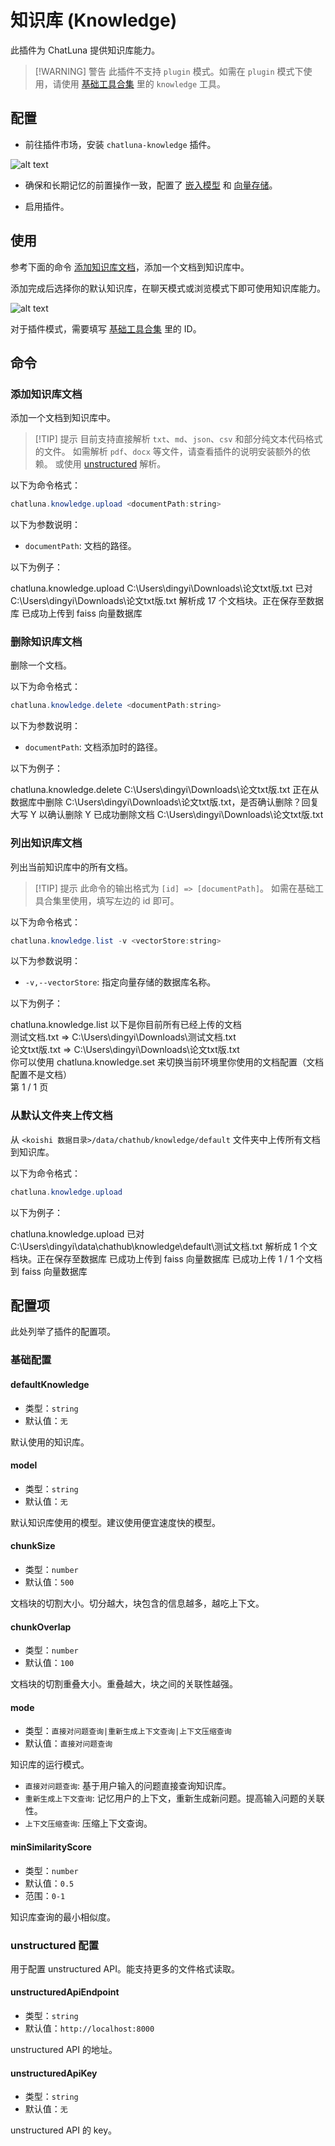 # 知识库 (Knowledge)

此插件为 ChatLuna 提供知识库能力。

> [!WARNING] 警告
> 此插件不支持 `plugin` 模式。如需在 `plugin` 模式下使用，请使用 [基础工具合集](../plugin/common.md#knowledge) 里的 `knowledge` 工具。

## 配置

- 前往插件市场，安装 `chatluna-knowledge` 插件。

![alt text](../../public/images/image-59.png)

- 确保和长期记忆的前置操作一致，配置了 [嵌入模型](../../guide/configure-embedding-model/introduction.md) 和 [向量存储](../../guide/configure-vector-store/introduction.md)。

- 启用插件。

## 使用

参考下面的命令 [添加知识库文档](#添加知识库文档)，添加一个文档到知识库中。

添加完成后选择你的默认知识库，在聊天模式或浏览模式下即可使用知识库能力。

![alt text](../../public/images/image-60.png)

对于插件模式，需要填写 [基础工具合集](../plugin/common.md#knowledgeid) 里的 ID。

## 命令

### 添加知识库文档

添加一个文档到知识库中。

> [!TIP] 提示
> 目前支持直接解析 `txt`、`md`、`json`、`csv` 和部分纯文本代码格式的文件。
> 如需解析 `pdf`、`docx` 等文件，请查看插件的说明安装额外的依赖。
> 或使用 [unstructured](https://github.com/Unstructured-IO/unstructured) 解析。

以下为命令格式：

```powershell
chatluna.knowledge.upload <documentPath:string>
```

以下为参数说明：

- `documentPath`: 文档的路径。

以下为例子：

<chat-panel>
  <chat-message nickname="User">chatluna.knowledge.upload C:\Users\dingyi\Downloads\论文txt版.txt</chat-message>
  <chat-message nickname="Bot">已对 C:\Users\dingyi\Downloads\论文txt版.txt 解析成 17 个文档块。正在保存至数据库</chat-message>
  <chat-message nickname="Bot">已成功上传到 faiss 向量数据库</chat-message>
</chat-panel>

### 删除知识库文档

删除一个文档。

以下为命令格式：

```powershell
chatluna.knowledge.delete <documentPath:string>
```

以下为参数说明：

- `documentPath`: 文档添加时的路径。

以下为例子：

<chat-panel>
  <chat-message nickname="User">chatluna.knowledge.delete C:\Users\dingyi\Downloads\论文txt版.txt</chat-message>
  <chat-message nickname="Bot">正在从数据库中删除 C:\Users\dingyi\Downloads\论文txt版.txt，是否确认删除？回复大写 Y 以确认删除</chat-message>
  <chat-message nickname="User">Y</chat-message>
  <chat-message nickname="Bot">已成功删除文档 C:\Users\dingyi\Downloads\论文txt版.txt</chat-message>
</chat-panel>

### 列出知识库文档

列出当前知识库中的所有文档。

> [!TIP] 提示
> 此命令的输出格式为 `[id] => [documentPath]`。
> 如需在基础工具合集里使用，填写左边的 id 即可。

以下为命令格式：

```powershell
chatluna.knowledge.list -v <vectorStore:string>
```

以下为参数说明：

- `-v,--vectorStore`: 指定向量存储的数据库名称。

以下为例子：

<chat-panel>
  <chat-message nickname="User">chatluna.knowledge.list </chat-message>
  <chat-message nickname="Bot">以下是你目前所有已经上传的文档<br>测试文档.txt => C:\Users\dingyi\Downloads\测试文档.txt<br>论文txt版.txt => C:\Users\dingyi\Downloads\论文txt版.txt<br>你可以使用 chatluna.knowledge.set 来切换当前环境里你使用的文档配置（文档配置不是文档）<br>第 1 / 1 页</chat-message>
</chat-panel>

### 从默认文件夹上传文档

从 `<koishi 数据目录>/data/chathub/knowledge/default` 文件夹中上传所有文档到知识库。

以下为命令格式：

```powershell
chatluna.knowledge.upload
```

以下为例子：

<chat-panel>
  <chat-message nickname="User">chatluna.knowledge.upload</chat-message>
  <chat-message nickname="Bot">已对 C:\Users\dingyi\data\chathub\knowledge\default\测试文档.txt 解析成 1 个文档块。正在保存至数据库</chat-message>
  <chat-message nickname="Bot">已成功上传到 faiss 向量数据库</chat-message>
  <chat-message nickname="Bot">已成功上传 1 / 1 个文档到 faiss 向量数据库</chat-message>
</chat-panel>

## 配置项

此处列举了插件的配置项。

### 基础配置

#### defaultKnowledge

- 类型：`string`
- 默认值：`无`

默认使用的知识库。

#### model

- 类型：`string`
- 默认值：`无`

默认知识库使用的模型。建议使用便宜速度快的模型。

#### chunkSize

- 类型：`number`
- 默认值：`500`

文档块的切割大小。切分越大，块包含的信息越多，越吃上下文。

#### chunkOverlap

- 类型：`number`
- 默认值：`100`

文档块的切割重叠大小。重叠越大，块之间的关联性越强。

#### mode

- 类型：`直接对问题查询|重新生成上下文查询|上下文压缩查询`
- 默认值：`直接对问题查询`

知识库的运行模式。

- `直接对问题查询`: 基于用户输入的问题直接查询知识库。
- `重新生成上下文查询`: 记忆用户的上下文，重新生成新问题。提高输入问题的关联性。
- `上下文压缩查询`: 压缩上下文查询。

#### minSimilarityScore

- 类型：`number`
- 默认值：`0.5`
- 范围：`0-1`

知识库查询的最小相似度。

### unstructured 配置

用于配置 unstructured API。能支持更多的文件格式读取。

#### unstructuredApiEndpoint

- 类型：`string`
- 默认值：`http://localhost:8000`

unstructured API 的地址。

#### unstructuredApiKey

- 类型：`string`
- 默认值：`无`

unstructured API 的 key。
